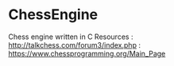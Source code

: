 # ChessEngine
Chess engine written in C
Resources : http://talkchess.com/forum3/index.php
          : https://www.chessprogramming.org/Main_Page
